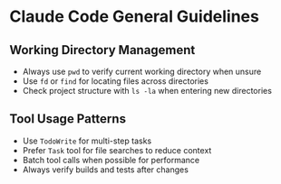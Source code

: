 # Claude Code General Guidelines

## Working Directory Management
- Always use `pwd` to verify current working directory when unsure
- Use `fd` or `find` for locating files across directories
- Check project structure with `ls -la` when entering new directories

## Tool Usage Patterns
- Use `TodoWrite` for multi-step tasks
- Prefer `Task` tool for file searches to reduce context
- Batch tool calls when possible for performance
- Always verify builds and tests after changes